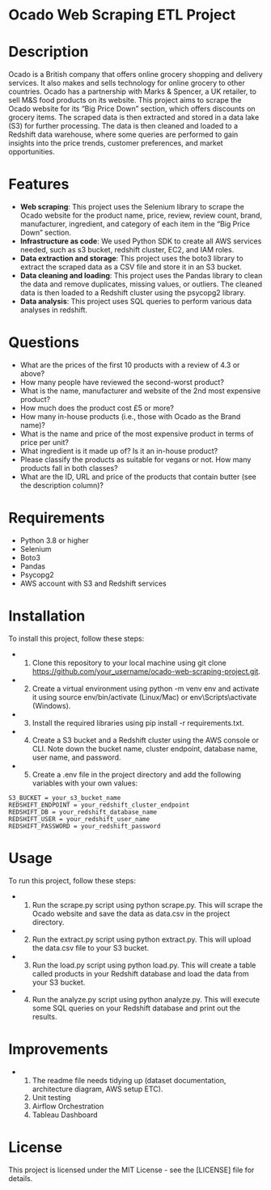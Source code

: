 # Ocado Web Scraping ETL Project

# Description

Ocado is a British company that offers online grocery shopping and delivery services. It also makes and sells technology for online grocery to other countries. Ocado has a partnership with Marks & Spencer, a UK retailer, to sell M&S food products on its website. 
This project aims to scrape the Ocado website for its “Big Price Down” section, which offers discounts on grocery items. The scraped data is then extracted and stored in a data lake (S3) for further processing. The data is then cleaned and loaded to a Redshift data warehouse, where some queries are performed to gain insights into the price trends, customer preferences, and market opportunities.

# Features
- **Web scraping**: This project uses the Selenium library to scrape the Ocado website for the product name, price, review, review count, brand, manufacturer, ingredient, and category of each item in the “Big Price Down” section.
- **Infrastructure as code**: We used Python SDK to create all AWS services needed, such as s3 bucket, redshift cluster, EC2, and IAM roles.
- **Data extraction and storage**: This project uses the boto3 library to extract the scraped data as a CSV file and store it in an S3 bucket.
- **Data cleaning and loading**: This project uses the Pandas library to clean the data and remove duplicates, missing values, or outliers. The cleaned data is then loaded to a Redshift cluster using the psycopg2 library.
- **Data analysis**: This project uses SQL queries to perform various data analyses in redshift.
  
# Questions
- What are the prices of the first 10 products with a review of 4.3 or above?
-	How many people have reviewed the second-worst product?
-	What is the name, manufacturer and website of the 2nd most expensive product?
-	How much does the product cost £5 or more?
-	How many in-house products (i.e., those with Ocado as the Brand name)?
-	What is the name and price of the most expensive product in terms of price per unit? 
-	What ingredient is it made up of? Is it an in-house product?
-	Please classify the products as suitable for vegans or not. How many products fall in both classes?
-	What are the ID, URL and price of the products that contain butter (see the description column)?

# Requirements
-	Python 3.8 or higher
-	Selenium
-	Boto3
-	Pandas
-	Psycopg2
-	AWS account with S3 and Redshift services
  
# Installation
To install this project, follow these steps:
- 1.	Clone this repository to your local machine using git clone https://github.com/your_username/ocado-web-scraping-project.git.
- 2.	Create a virtual environment using python -m venv env and activate it using source env/bin/activate (Linux/Mac) or env\Scripts\activate (Windows).
- 3.	Install the required libraries using pip install -r requirements.txt.
- 4.	Create a S3 bucket and a Redshift cluster using the AWS console or CLI. Note down the bucket name, cluster endpoint, database name, user name, and password.
- 5.	Create a .env file in the project directory and add the following variables with your own values:

```
S3_BUCKET = your_s3_bucket_name 
REDSHIFT_ENDPOINT = your_redshift_cluster_endpoint 
REDSHIFT_DB = your_redshift_database_name 
REDSHIFT_USER = your_redshift_user_name 
REDSHIFT_PASSWORD = your_redshift_password
```

# Usage
To run this project, follow these steps:
- 1.	Run the scrape.py script using python scrape.py. This will scrape the Ocado website and save the data as data.csv in the project directory.
- 2.	Run the extract.py script using python extract.py. This will upload the data.csv file to your S3 bucket.
- 3.	Run the load.py script using python load.py. This will create a table called products in your Redshift database and load the data from your S3 bucket.
- 4.	Run the analyze.py script using python analyze.py. This will execute some SQL queries on your Redshift database and print out the results.

# Improvements
- 1. The readme file needs tidying up (dataset documentation, architecture diagram, AWS setup ETC).
  2. Unit testing
  3. Airflow Orchestration
  4. Tableau Dashboard

# License
This project is licensed under the MIT License - see the [LICENSE] file for details.
